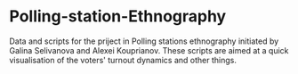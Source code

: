 # Polling-station-Ethnography

Data and scripts for the priject in Polling stations ethnography initiated by Galina Selivanova and Alexei Kouprianov. These scripts are aimed at a quick visualisation of the voters' turnout dynamics and other things. 